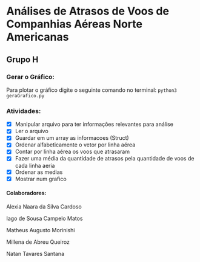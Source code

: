 # Análises de Atrasos de Voos de Companhias Aéreas Norte Americanas

## Grupo H

### Gerar o Gráfico: 
Para plotar o gráfico digite o seguinte comando no terminal:
`python3 geraGrafico.py`

### Atividades: 

- [x] Manipular arquivo para ter informações relevantes para análise
- [x] Ler o arquivo
- [x] Guardar em um array as informacoes (Struct)
- [x] Ordenar alfabeticamente o vetor por linha aérea
- [x] Contar por linha aérea os voos que atrasaram
- [x] Fazer uma média da quantidade de atrasos pela quantidade de voos de cada linha aeria
- [x] Ordenar as medias
- [x] Mostrar num grafico

#### Colaboradores:
Alexia Naara da Silva Cardoso

Iago de Sousa Campelo Matos

Matheus Augusto Morinishi

Millena de Abreu Queiroz

Natan Tavares Santana

